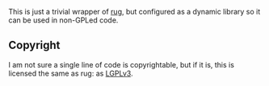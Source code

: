 This is just a trivial wrapper of [rug](https://crates.io/crates/rug), but
configured as a dynamic library so it can be used in non-GPLed code.

## Copyright

I am not sure a single line of code is copyrightable, but if it is, this is
licensed the same as rug: as [LGPLv3](LICENSE-LGPL.md).
